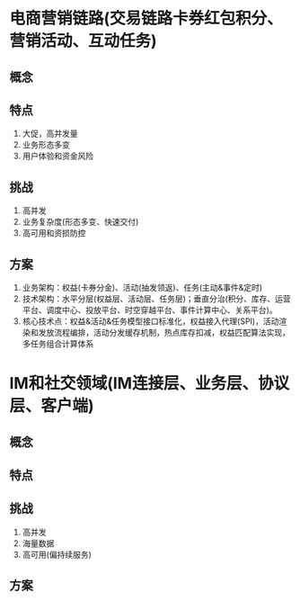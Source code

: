 # 电商营销链路(交易链路卡券红包积分、营销活动、互动任务)

## 概念

## 特点
1. 大促，高并发量
2. 业务形态多变
3. 用户体验和资金风险

## 挑战
1. 高并发
2. 业务复杂度(形态多变、快速交付)
3. 高可用和资损防控

## 方案
1. 业务架构：权益(卡券分金)、活动(抽发领返)、任务(主动&事件&定时)
2. 技术架构：水平分层(权益层、活动层、任务层)；垂直分治(积分、库存、运营平台、调度中心、投放平台、时空穿越平台、事件计算中心、关系平台)。
3. 核心技术点：权益&活动&任务模型接口标准化，权益接入代理(SPI)，活动渲染和发放流程编排，活动分发缓存机制，热点库存扣减，权益匹配算法实现，
   多任务组合计算体系
   
# IM和社交领域(IM连接层、业务层、协议层、客户端)

## 概念

## 特点

## 挑战
1. 高并发
2. 海量数据
3. 高可用(偏持续服务)


## 方案

